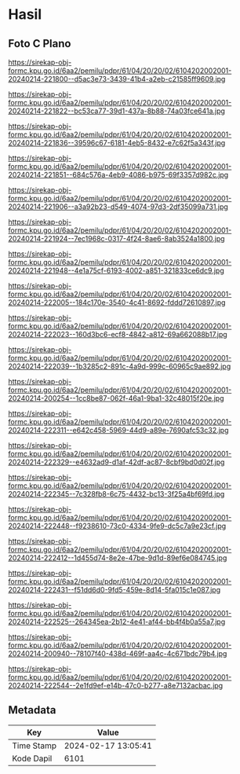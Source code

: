 # Hasil

## Foto C Plano

https://sirekap-obj-formc.kpu.go.id/6aa2/pemilu/pdpr/61/04/20/20/02/6104202002001-20240214-221800--d5ac3e73-3439-41b4-a2eb-c21585ff9609.jpg

https://sirekap-obj-formc.kpu.go.id/6aa2/pemilu/pdpr/61/04/20/20/02/6104202002001-20240214-221822--bc53ca77-39d1-437a-8b88-74a03fce641a.jpg

https://sirekap-obj-formc.kpu.go.id/6aa2/pemilu/pdpr/61/04/20/20/02/6104202002001-20240214-221836--39596c67-6181-4eb5-8432-e7c62f5a343f.jpg

https://sirekap-obj-formc.kpu.go.id/6aa2/pemilu/pdpr/61/04/20/20/02/6104202002001-20240214-221851--684c576a-4eb9-4086-b975-69f3357d982c.jpg

https://sirekap-obj-formc.kpu.go.id/6aa2/pemilu/pdpr/61/04/20/20/02/6104202002001-20240214-221906--a3a92b23-d549-4074-97d3-2df35099a731.jpg

https://sirekap-obj-formc.kpu.go.id/6aa2/pemilu/pdpr/61/04/20/20/02/6104202002001-20240214-221924--7ec1968c-0317-4f24-8ae6-8ab3524a1800.jpg

https://sirekap-obj-formc.kpu.go.id/6aa2/pemilu/pdpr/61/04/20/20/02/6104202002001-20240214-221948--4e1a75cf-6193-4002-a851-321833ce6dc9.jpg

https://sirekap-obj-formc.kpu.go.id/6aa2/pemilu/pdpr/61/04/20/20/02/6104202002001-20240214-222005--184c170e-3540-4c41-8692-fddd72610897.jpg

https://sirekap-obj-formc.kpu.go.id/6aa2/pemilu/pdpr/61/04/20/20/02/6104202002001-20240214-222023--160d3bc6-ecf8-4842-a812-69a662088b17.jpg

https://sirekap-obj-formc.kpu.go.id/6aa2/pemilu/pdpr/61/04/20/20/02/6104202002001-20240214-222039--1b3285c2-891c-4a9d-999c-60965c9ae892.jpg

https://sirekap-obj-formc.kpu.go.id/6aa2/pemilu/pdpr/61/04/20/20/02/6104202002001-20240214-200254--1cc8be87-062f-46a1-9ba1-32c48015f20e.jpg

https://sirekap-obj-formc.kpu.go.id/6aa2/pemilu/pdpr/61/04/20/20/02/6104202002001-20240214-222311--e642c458-5969-44d9-a89e-7690afc53c32.jpg

https://sirekap-obj-formc.kpu.go.id/6aa2/pemilu/pdpr/61/04/20/20/02/6104202002001-20240214-222329--e4632ad9-d1af-42df-ac87-8cbf9bd0d02f.jpg

https://sirekap-obj-formc.kpu.go.id/6aa2/pemilu/pdpr/61/04/20/20/02/6104202002001-20240214-222345--7c328fb8-6c75-4432-bc13-3f25a4bf69fd.jpg

https://sirekap-obj-formc.kpu.go.id/6aa2/pemilu/pdpr/61/04/20/20/02/6104202002001-20240214-222448--f9238610-73c0-4334-9fe9-dc5c7a9e23cf.jpg

https://sirekap-obj-formc.kpu.go.id/6aa2/pemilu/pdpr/61/04/20/20/02/6104202002001-20240214-222412--1d455d74-8e2e-47be-9d1d-89ef6e084745.jpg

https://sirekap-obj-formc.kpu.go.id/6aa2/pemilu/pdpr/61/04/20/20/02/6104202002001-20240214-222431--f51dd6d0-9fd5-459e-8d14-5fa015c1e087.jpg

https://sirekap-obj-formc.kpu.go.id/6aa2/pemilu/pdpr/61/04/20/20/02/6104202002001-20240214-222525--264345ea-2b12-4e41-af44-bb4f4b0a55a7.jpg

https://sirekap-obj-formc.kpu.go.id/6aa2/pemilu/pdpr/61/04/20/20/02/6104202002001-20240214-200940--78107f40-438d-469f-aa4c-4c671bdc79b4.jpg

https://sirekap-obj-formc.kpu.go.id/6aa2/pemilu/pdpr/61/04/20/20/02/6104202002001-20240214-222544--2e1fd9ef-e14b-47c0-b277-a8e7132acbac.jpg


## Metadata

| Key        | Value               |
| ---------- | ------------------- |
| Time Stamp | 2024-02-17 13:05:41 |
| Kode Dapil | 6101                |



